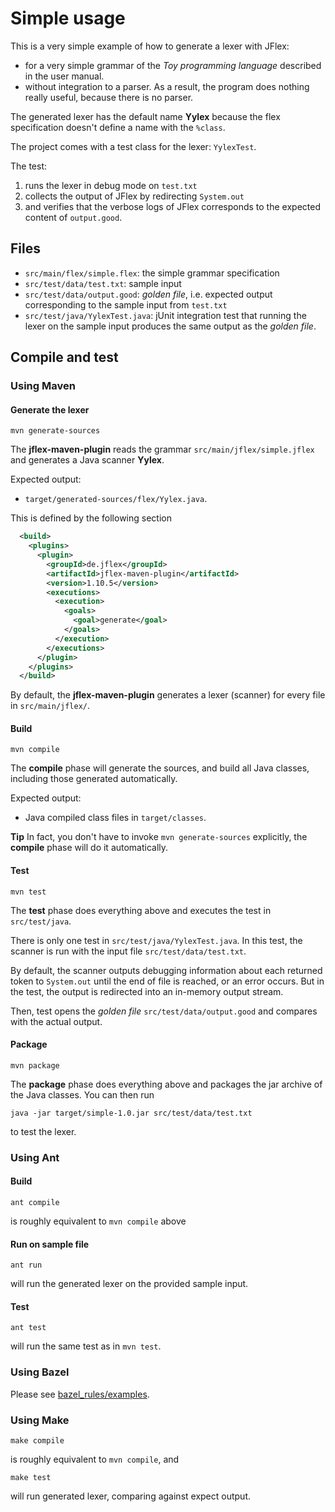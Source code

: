<!--
  Copyright 2020, Gerwin Klein, Régis Décamps, Steve Rowe
  SPDX-License-Identifier: CC-BY-SA-4.0
-->

# Simple usage

This is a very simple example of how to generate a lexer with JFlex:

- for a very simple grammar of the _Toy programming language_
  described in the user manual.
- without integration to a parser. As a result, the program
  does nothing really useful, because there is no parser.

The generated lexer has the default name **Yylex** because the flex
specification doesn't define a name with the `%class`.

The project comes with a test class for the lexer: `YylexTest`.

The test:

1. runs the lexer in debug mode on `test.txt`
2. collects the output of JFlex by redirecting `System.out`
3. and verifies that the verbose logs of JFlex corresponds to
   the expected content of `output.good`.


## Files

* `src/main/flex/simple.flex`:
  the simple grammar specification
* `src/test/data/test.txt`:
  sample input
* `src/test/data/output.good`:
  _golden file_, i.e. expected output corresponding to the sample input from `test.txt`
* `src/test/java/YylexTest.java`:
   jUnit integration test that running the lexer on the sample input produces
   the same output as the _golden file_.


## Compile and test

### Using Maven

#### Generate the lexer

    mvn generate-sources

The **jflex-maven-plugin** reads the grammar `src/main/jflex/simple.jflex`
and generates a Java scanner **Yylex**.

Expected output:

* `target/generated-sources/flex/Yylex.java`.

This is defined by the following section

```xml
  <build>
    <plugins>
      <plugin>
        <groupId>de.jflex</groupId>
        <artifactId>jflex-maven-plugin</artifactId>
        <version>1.10.5</version>
        <executions>
          <execution>
            <goals>
              <goal>generate</goal>
            </goals>
          </execution>
        </executions>
      </plugin>
    </plugins>
  </build>
```

By default, the **jflex-maven-plugin** generates a lexer (scanner) for every
file in `src/main/jflex/`.

#### Build

    mvn compile

The **compile** phase will generate the sources, and build all Java classes,
including those generated automatically.

Expected output:

* Java compiled class files in `target/classes`.

**Tip** In fact, you don't have to invoke `mvn generate-sources` explicitly,
the **compile** phase will do it automatically.

#### Test

    mvn test

The **test** phase does everything above and executes the test in `src/test/java`.

There is only one test in `src/test/java/YylexTest.java`.
In this test, the scanner is run with the input file `src/test/data/test.txt`.

By default, the scanner outputs debugging information about each returned
token to `System.out` until the end of file is reached, or an error occurs.
But in the test, the output is redirected into an in-memory output stream.

Then, test opens the _golden file_ `src/test/data/output.good` and compares
with the actual output.


#### Package

    mvn package

The **package** phase does everything above and packages the jar archive of the Java classes. You can then run

    java -jar target/simple-1.0.jar src/test/data/test.txt

to test the lexer.

### Using Ant

#### Build

    ant compile

is roughly equivalent to `mvn compile` above

#### Run on sample file

    ant run

will run the generated lexer on the provided sample input.

#### Test

    ant test

will run the same test as in `mvn test`.

### Using Bazel

Please see [bazel_rules/examples](https://github.com/jflex-de/bazel_rules).


### Using Make

    make compile

is roughly equivalent to `mvn compile`, and

    make test

will run generated lexer, comparing against expect output.